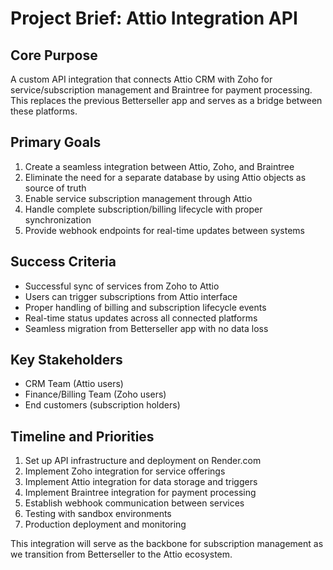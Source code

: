 # Project Brief: Attio Integration API

## Core Purpose

A custom API integration that connects Attio CRM with Zoho for service/subscription management and Braintree for payment processing. This replaces the previous Betterseller app and serves as a bridge between these platforms.

## Primary Goals

1. Create a seamless integration between Attio, Zoho, and Braintree
2. Eliminate the need for a separate database by using Attio objects as source of truth
3. Enable service subscription management through Attio
4. Handle complete subscription/billing lifecycle with proper synchronization
5. Provide webhook endpoints for real-time updates between systems

## Success Criteria

- Successful sync of services from Zoho to Attio
- Users can trigger subscriptions from Attio interface
- Proper handling of billing and subscription lifecycle events
- Real-time status updates across all connected platforms
- Seamless migration from Betterseller app with no data loss

## Key Stakeholders

- CRM Team (Attio users)
- Finance/Billing Team (Zoho users)
- End customers (subscription holders)

## Timeline and Priorities

1. Set up API infrastructure and deployment on Render.com
2. Implement Zoho integration for service offerings
3. Implement Attio integration for data storage and triggers
4. Implement Braintree integration for payment processing
5. Establish webhook communication between services
6. Testing with sandbox environments
7. Production deployment and monitoring

This integration will serve as the backbone for subscription management as we transition from Betterseller to the Attio ecosystem.
